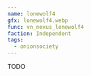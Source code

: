 ```yaml
---
name: lonewolf4
gfx: lonewolf4.webp
func: vn_nexus_lonewolf4
faction: Independent
tags:
  - onionsociety
---
```


TODO
